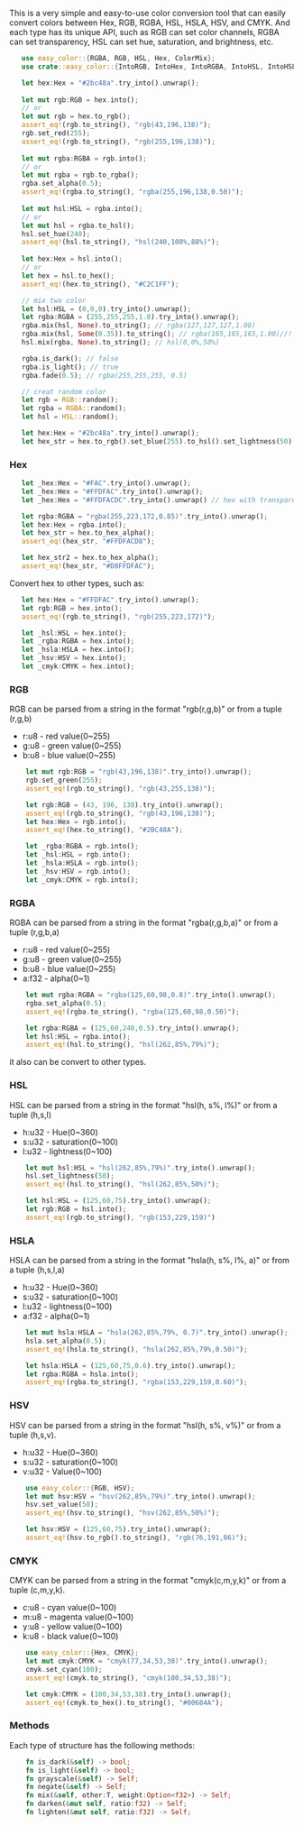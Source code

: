 This is a very simple and easy-to-use color conversion tool that can easily convert colors between Hex, RGB, RGBA, HSL, HSLA, HSV, and CMYK. And each type has its unique API, such as RGB can set color channels, RGBA can set transparency, HSL can set hue, saturation, and brightness, etc.
 ``` rust
    use easy_color::{RGBA, RGB, HSL, Hex, ColorMix};
    use crate::easy_color::{IntoRGB, IntoHex, IntoRGBA, IntoHSL, IntoHSLA, IntoHSV, IntoCMYK};

    let hex:Hex = "#2bc48a".try_into().unwrap();
    
    let mut rgb:RGB = hex.into();
    // or
    let mut rgb = hex.to_rgb();
    assert_eq!(rgb.to_string(), "rgb(43,196,138)");
    rgb.set_red(255);
    assert_eq!(rgb.to_string(), "rgb(255,196,138)");
    
    let mut rgba:RGBA = rgb.into();
    // or
    let mut rgba = rgb.to_rgba();
    rgba.set_alpha(0.5);
    assert_eq!(rgba.to_string(), "rgba(255,196,138,0.50)");
    
    let mut hsl:HSL = rgba.into();
    // or
    let mut hsl = rgba.to_hsl();
    hsl.set_hue(240);
    assert_eq!(hsl.to_string(), "hsl(240,100%,88%)");
    
    let hex:Hex = hsl.into();
    // or
    let hex = hsl.to_hex();
    assert_eq!(hex.to_string(), "#C2C1FF");

    // mix two color
    let hsl:HSL = (0,0,0).try_into().unwrap();
    let rgba:RGBA = (255,255,255,1.0).try_into().unwrap();
    rgba.mix(hsl, None).to_string(); // rgba(127,127,127,1.00)
    rgba.mix(hsl, Some(0.35)).to_string(); // rgba(165,165,165,1.00)//!
    hsl.mix(rgba, None).to_string(); // hsl(0,0%,50%)

    rgba.is_dark(); // false
    rgba.is_light(); // true
    rgba.fade(0.5); // rgba(255,255,255, 0.5)

    // creat random color
    let rgb = RGB::random();
    let rgba = RGBA::random();
    let hsl = HSL::random();

    let hex:Hex = "#2bc48a".try_into().unwrap();
    let hex_str = hex.to_rgb().set_blue(255).to_hsl().set_lightness(50).to_cmyk().set_cyan(100).to_hex().to_string(); // #00B5FF
 ```

 ### Hex
 ``` rust
    let _hex:Hex = "#FAC".try_into().unwrap(); 
    let _hex:Hex = "#FFDFAC".try_into().unwrap();
    let _hex:Hex = "#FFDFACDC".try_into().unwrap() // hex with transparency

    let rgba:RGBA = "rgba(255,223,172,0.85)".try_into().unwrap();
    let hex:Hex = rgba.into();
    let hex_str = hex.to_hex_alpha();
    assert_eq!(hex_str, "#FFDFACD8");

    let hex_str2 = hex.to_hex_alpha();
    assert_eq!(hex_str, "#D8FFDFAC");
 ```
 Convert hex to other types, such as:
 ``` rust
    let hex:Hex = "#FFDFAC".try_into().unwrap();
    let rgb:RGB = hex.into();
    assert_eq!(rgb.to_string(), "rgb(255,223,172)");

    let _hsl:HSL = hex.into();
    let _rgba:RGBA = hex.into();
    let _hsla:HSLA = hex.into();
    let _hsv:HSV = hex.into();
    let _cmyk:CMYK = hex.into();

```

### RGB
RGB can be parsed from a string in the format "rgb(r,g,b)" or from a tuple (r,g,b)
* r:u8 - red value(0~255)
* g:u8 - green value(0~255)
* b:u8 - blue value(0~255)
``` rust
    let mut rgb:RGB = "rgb(43,196,138)".try_into().unwrap();
    rgb.set_green(255);
    assert_eq!(rgb.to_string(), "rgb(43,255,138)");

    let rgb:RGB = (43, 196, 138).try_into().unwrap();
    assert_eq!(rgb.to_string(), "rgb(43,196,138)");
    let hex:Hex = rgb.into();
    assert_eq!(hex.to_string(), "#2BC48A");

    let _rgba:RGBA = rgb.into();
    let _hsl:HSL = rgb.into();
    let _hsla:HSLA = rgb.into();
    let _hsv:HSV = rgb.into();
    let _cmyk:CMYK = rgb.into();

```

### RGBA
RGBA can be parsed from a string in the format "rgba(r,g,b,a)" or from a tuple (r,g,b,a)
* r:u8 - red value(0~255)
* g:u8 - green value(0~255)
* b:u8 - blue value(0~255)
* a:f32 - alpha(0~1)
``` rust
    let mut rgba:RGBA = "rgba(125,60,98,0.8)".try_into().unwrap();
    rgba.set_alpha(0.5);
    assert_eq!(rgba.to_string(), "rgba(125,60,98,0.50)");

    let rgba:RGBA = (125,60,240,0.5).try_into().unwrap();
    let hsl:HSL = rgba.into();
    assert_eq!(hsl.to_string(), "hsl(262,85%,79%)");
```
it also can be convert to other types.

### HSL
HSL can be parsed from a string in the format "hsl(h, s%, l%)" or from a tuple (h,s,l)
* h:u32 - Hue(0~360)
* s:u32 - saturation(0~100)
* l:u32 - lightness(0~100)
``` rust
    let mut hsl:HSL = "hsl(262,85%,79%)".try_into().unwrap();
    hsl.set_lightness(50);
    assert_eq!(hsl.to_string(), "hsl(262,85%,50%)");

    let hsl:HSL = (125,60,75).try_into().unwrap();
    let rgb:RGB = hsl.into();
    assert_eq!(rgb.to_string(), "rgb(153,229,159)")
```

### HSLA
HSLA can be parsed from a string in the format "hsla(h, s%, l%, a)" or from a tuple (h,s,l,a)
* h:u32 - Hue(0~360)
* s:u32 - saturation(0~100)
* l:u32 - lightness(0~100)
* a:f32 - alpha(0~1)
``` rust
    let mut hsla:HSLA = "hsla(262,85%,79%, 0.7)".try_into().unwrap();
    hsla.set_alpha(0.5);
    assert_eq!(hsla.to_string(), "hsla(262,85%,79%,0.50)");

    let hsla:HSLA = (125,60,75,0.6).try_into().unwrap();
    let rgba:RGBA = hsla.into();
    assert_eq!(rgba.to_string(), "rgba(153,229,159,0.60)");
```

### HSV
HSV can be parsed from a string in the format "hsl(h, s%, v%)" or from a tuple (h,s,v). 
* h:u32 - Hue(0~360)
* s:u32 - saturation(0~100)
* v:u32 - Value(0~100)

``` rust
    use easy_color::{RGB, HSV};
    let mut hsv:HSV = "hsv(262,85%,79%)".try_into().unwrap();
    hsv.set_value(50);
    assert_eq!(hsv.to_string(), "hsv(262,85%,50%)");

    let hsv:HSV = (125,60,75).try_into().unwrap();
    assert_eq!(hsv.to_rgb().to_string(), "rgb(76,191,86)");
```

### CMYK
CMYK can be parsed from a string in the format "cmyk(c,m,y,k)" or from a tuple (c,m,y,k). 
* c:u8 - cyan value(0~100)
* m:u8 - magenta value(0~100)
* y:u8 - yellow value(0~100)
* k:u8 - black value(0~100)
``` rust
    use easy_color::{Hex, CMYK};
    let mut cmyk:CMYK = "cmyk(77,34,53,38)".try_into().unwrap();
    cmyk.set_cyan(100);
    assert_eq!(cmyk.to_string(), "cmyk(100,34,53,38)");

    let cmyk:CMYK = (100,34,53,38).try_into().unwrap();
    assert_eq!(cmyk.to_hex().to_string(), "#00684A");
```

### Methods
Each type of structure has the following methods:
``` rust
    fn is_dark(&self) -> bool;
    fn is_light(&self) -> bool;
    fn grayscale(&self) -> Self; 
    fn negate(&self) -> Self;
    fn mix(&self, other:T, weight:Option<f32>) -> Self;
    fn darken(&mut self, ratio:f32) -> Self;
    fn lighten(&mut self, ratio:f32) -> Self;
```
